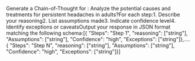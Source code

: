 Generate a Chain-of-Thought for : Analyze the potential causes and treatments for persistent headaches in adults?For each step:1. Describe your reasoning2. List assumptions made3. Indicate confidence level4. Identify exceptions or caveatsOutput your response in JSON format matching the following schema:[{  "Steps": "Step 1",  "reasoning": ["string"],  "Assumptions": ["string"],  "Confidence": "high",  "Exceptions": ["string"]},....{  "Steps": "Step N",  "reasoning": ["string"],  "Assumptions": ["string"],  "Confidence": "high",  "Exceptions": ["string"]}]